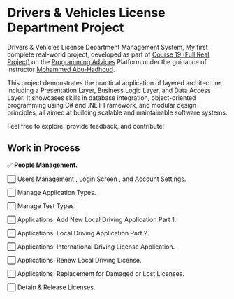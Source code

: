 # Drivers & Vehicles License Department Project

Drivers & Vehicles License Department Management System,
My first complete real-world project, developed as part of [Course 19 (Full Real Project)](https://programmingadvices.com/p/19-fullrealproject) on the [Programming Advices](https://programmingadvices.com) Platform under the guidance of instructor [Mohammed Abu-Hadhoud](https://www.linkedin.com/in/abuhadhoud/).

This project demonstrates the practical application of layered architecture, including a Presentation Layer, Business Logic Layer, and Data Access Layer. It showcases skills in database integration, object-oriented programming using C# and .NET Framework, and modular design principles, all aimed at building scalable and maintainable software systems.

Feel free to explore, provide feedback, and contribute!

## Work in Process 

✅ **People Management.**

⬜ Users Management , Login Screen , and Account Settings.

⬜ Manage Application Types.

⬜ Manage Test Types.

⬜ Applications: Add New Local Driving Application Part 1.

⬜ Applications: Local Driving Application Part 2.

⬜ Applications: International Driving License Application.

⬜ Applications: Renew Local Driving License.

⬜ Applications: Replacement for Damaged or Lost Licenses.

⬜ Detain & Release Licenses.